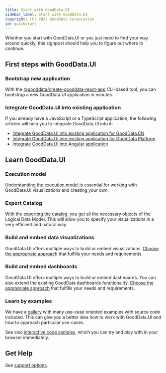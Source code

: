 ```yaml
---
title: Start with GoodData.UI
sidebar_label: Start with GoodData.UI
copyright: (C) 2022 GoodData Corporation
id: quickstart
---
```


Whether you start with GoodData.UI or you just need to find your way around quickly, this signpost should help you to figure out where to continue.

## First steps with GoodData.UI

### Bootstrap new application
With the [@gooddata/create-gooddata-react-app](create_new_application) CLI-based tool, you can bootstrap a new GoodData.UI application in minutes.

### Integrate GoodData.UI into existing application
If you already have a JavaScript or a TypeScript application, the following articles will help you to integrate GoodData.UI into it:
- [Integrate GoodData.UI into existing application for GoodData.CN](cloudnative_integration)
- [Integrate GoodData.UI into existing application for GoodData Platform](platform_integration)
- [Integrate GoodData.UI into Angular application](30_tips__use_angular_2.x.md)

## Learn GoodData.UI

### Execution model
Understanding the [execution model](understand_execution_model) is essential for working with GoodData.UI visualizations and creating your own.

### Export Catalog
With the [exporting the catalog](export_catalog), you get all the necessary objects of the Logical Data Model. This will allow you to specify your visualizations in a very efficient and natural way.

### Build and embed data visualizations
GoodData.UI offers multiple ways to build or embed visualizations. [Choose the appropriate approach](choose_visualization_approach) that fulfills your needs and requirements. 

### Build and embed dashboards
GoodData.UI offers multiple ways to build or embed dashboards. You can also extend the existing GoodData dashboards functionality.  [Choose the appropriate approach](choose_dashboard_approach) that fulfills your needs and requirements.

### Learn by examples
We have a [gallery](https://gdui-examples.herokuapp.com/) with many use-case oriented examples with source code included. This can give you a better idea how to work with GoodData.UI and how to approach particular use-cases.

See also [interactive code samples](interactive_examples), which you can try and play with in your browser immediately.

## Get Help
See [support options](support_options).
